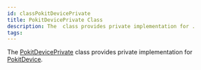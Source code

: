 ```yaml
---
id: classPokitDevicePrivate
title: PokitDevicePrivate Class
description: The  class provides private implementation for .
tags:
---
```

The <a href="classPokitDevicePrivate">PokitDevicePrivate</a> class provides private implementation for <a href="classPokitDevice">PokitDevice</a>.
